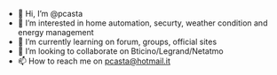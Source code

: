 - 👋 Hi, I’m @pcasta
- 👀 I’m interested in home automation, securty, weather condition and energy management
- 🌱 I’m currently learning on forum, groups, official sites
- 💞️ I’m looking to collaborate on Bticino/Legrand/Netatmo
- 📫 How to reach me on pcasta@hotmail.it

<!---
pcasta/pcasta is a ✨ special ✨ repository because its `README.md` (this file) appears on your GitHub profile.
You can click the Preview link to take a look at your changes.
--->
